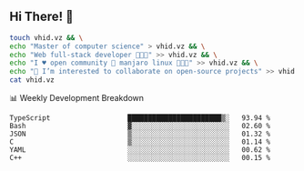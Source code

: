 ## Hi There! 👋

```sh
touch vhid.vz && \
echo "Master of computer science" > vhid.vz && \
echo "Web full-stack developer 🙈🙉🙊" >> vhid.vz && \
echo "I ♥️ open community 🎯 manjaro linux 🎉🐍🥳" >> vhid.vz && \
echo "👯 I’m interested to collaborate on open-source projects" >> vhid.vz && \
cat vhid.vz
```
:bar_chart: Weekly Development Breakdown

<!--START_SECTION:waka-->

```text
TypeScript                   ███████████████████████▒░   93.94 %
Bash                         ▓░░░░░░░░░░░░░░░░░░░░░░░░   02.60 %
JSON                         ▒░░░░░░░░░░░░░░░░░░░░░░░░   01.32 %
C                            ▒░░░░░░░░░░░░░░░░░░░░░░░░   01.14 %
YAML                         ░░░░░░░░░░░░░░░░░░░░░░░░░   00.62 %
C++                          ░░░░░░░░░░░░░░░░░░░░░░░░░   00.15 %
```

<!--END_SECTION:waka-->
